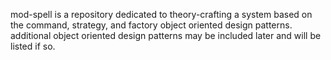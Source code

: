 mod-spell is a repository dedicated to theory-crafting a system based on the command, strategy, and factory object oriented design patterns.
additional object oriented design patterns may be included later and will be listed if so.
